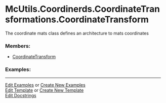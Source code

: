 # <a id="McUtils.Coordinerds.CoordinateTransformations.CoordinateTransform">McUtils.Coordinerds.CoordinateTransformations.CoordinateTransform</a>
    
The coordinate mats class defines an architecture to mats coordinates

### Members:

  - [CoordinateTransform](CoordinateTransform/CoordinateTransform.md)

### Examples:



___

[Edit Examples](https://github.com/McCoyGroup/References/edit/gh-pages/Documentation/examples/McUtils/Coordinerds/CoordinateTransformations/CoordinateTransform.md) or 
[Create New Examples](https://github.com/McCoyGroup/References/new/gh-pages/?filename=Documentation/examples/McUtils/Coordinerds/CoordinateTransformations/CoordinateTransform.md) <br/>
[Edit Template](https://github.com/McCoyGroup/References/edit/gh-pages/Documentation/templates/McUtils/Coordinerds/CoordinateTransformations/CoordinateTransform.md) or 
[Create New Template](https://github.com/McCoyGroup/References/new/gh-pages/?filename=Documentation/templates/McUtils/Coordinerds/CoordinateTransformations/CoordinateTransform.md) <br/>
[Edit Docstrings](https://github.com/McCoyGroup/McUtils/edit/master/Coordinerds/CoordinateTransformations/CoordinateTransform/__init__.py?message=Update%20Docs)